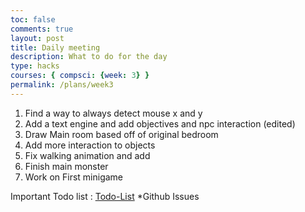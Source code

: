 ```yaml
---
toc: false
comments: true
layout: post
title: Daily meeting
description: What to do for the day
type: hacks
courses: { compsci: {week: 3} }
permalink: /plans/week3
---
```


1. Find a way to always detect mouse x and y
2. Add a text engine and add objectives and npc interaction (edited) 
3. Draw Main room based off of original bedroom
4. Add more interaction to objects
5. Fix walking animation and add
6. Finish main monster
7. Work on First minigame


Important Todo list : [Todo-List](https://github.com/Trystan-Schmits/Group/issues/2)
*Github Issues

